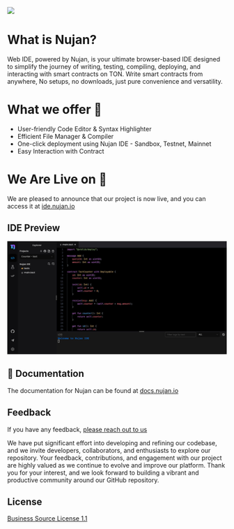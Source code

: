 ![](https://res.cloudinary.com/don6qaqms/image/upload/v1696056044/k8w16co4k2nsjsrn7sup.jpg)


# What is Nujan?

Web IDE, powered by Nujan, is your ultimate browser-based IDE designed to simplify the journey of writing, testing, compiling, deploying, and interacting with smart contracts on TON. Write smart contracts from anywhere, No setups, no downloads, just pure convenience and versatility.

# What we offer 🤝 

- User-friendly Code Editor & Syntax Highlighter
- Efficient File Manager & Compiler
- One-click deployment using Nujan IDE - Sandbox, Testnet, Mainnet
- Easy Interaction with Contract

# We Are Live on 🤩

We are pleased to announce that our project is now live, and you can access it at [ide.nujan.io](https://ide.nujan.io/)


## IDE Preview

![IDE Preview](/images/screenshot.jpg)
## 📖 Documentation

The documentation for Nujan can be found at [docs.nujan.io](https://docs.nujan.io/)


## Feedback

If you have any feedback, [please reach out to us](https://docs.google.com/forms/d/e/1FAIpQLScrneLuw7qST4FhgEEdUK3c2wXBTn0WmiTBZyMOMi_xnXvRDA/viewform )

We have put significant effort into developing and refining our codebase, and we invite developers, collaborators, and enthusiasts to explore our repository. Your feedback, contributions, and engagement with our project are highly valued as we continue to evolve and improve our platform. Thank you for your interest, and we look forward to building a vibrant and productive community around our GitHub repository.

## License
[Business Source License 1.1](https://github.com/rahulyadav-57/ton-ide/blob/main/LICENSE)
